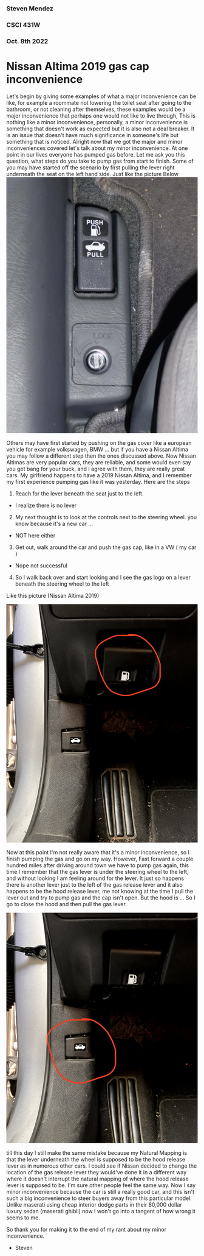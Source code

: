 ### Steven Mendez
### CSCI 431W
### Oct. 8th 2022


# Nissan Altima 2019 gas cap inconvenience

Let's begin by giving some examples of what a major inconvenience can be like, for example  a roommate not lowering the toilet seat after going to the bathroom, or not cleaning after themselves, these examples would be a major inconvenience that perhaps one would not like to live through, This is nothing like a minor inconvenience, personally, a minor inconvenience is something that doesn't work as expected but it is  also not a deal breaker. It is an issue that doesn't have much significance in someone's life but something that is noticed. Alright now that we got the major and minor inconveniences covered let's talk about my minor inconvenience. At one point in our lives everyone has pumped gas before. Let me ask you this question, what steps do you take to pump gas from start to finish. Some of you may have started off the scenario by first pulling the lever right underneath the seat on the left hand side. Just like the picture Below
<img src="regularlever.png" alt="Nissan Altima 2019" style="width:300px height:500px">



Others may have first started by pushing on the gas cover like a european vehicle for example volkswagen, BMW … but if you have a Nissan Altima you may follow a different step then the ones discussed above. Now Nissan Altimas are very popular cars, they are reliable, and some would even say you get bang for your buck, and I agree with them, they are really great cars. My girlfriend happens to have a 2019 Nissan Altima, and I remember my first experience pumping gas like it was yesterday. Here are the steps
1. Reach for the lever beneath the seat just to the left.
- I realize there is no lever
2. My next thought is to look at the controls next to the steering wheel.  you know because it's a new car …
- NOT here either
3. Get out, walk around the car and push the gas cap, like in a VW ( my car ) 
- Nope not successful 
4. So I walk back over and start looking and I see the gas logo on a lever beneath the steering wheel to the left

Like this picture (Nissan Altima 2019)

<img src="gaslever.png" alt="Nissan Altima 2019"/>



Now at this point I'm not really aware that it's a minor inconvenience, so I finish pumping the gas and go on my way. However, Fast forward a couple hundred miles after driving around town we have to pump gas again, this time I remember that the gas lever is under the steering wheel to the left, and without looking I am feeling around for the lever. It just so happens there is another lever just to the left of the gas release lever and it also happens to be the hood release lever, me not knowing at the time I pull the lever out and try to pump gas and the cap isn't open. But the hood is … So I go to close the hood and then pull the gas lever.

<img src="otherlever.png " alt="Nissan Altima 2019"/>

till this day I still make the same mistake because my Natural Mapping is that the lever underneath the wheel is supposed to be the hood release lever as in numerous other cars. I could see if Nissan decided to change the location of the gas release lever they would've done it in a different way where it doesn't interrupt the natural mapping of where the hood release lever is supposed to be. I'm sure other people feel the same way. Now I say minor inconvenience because the car is still a really good car, and this isn't such a big inconvenience to steer buyers away from this particular model. Unlike maserati using cheap interior dodge parts in their 80,000 dollar luxury sedan (maserati ghibli)  now I won't go into a tangent of how wrong it seems to me. 

So thank you for making it to the end of my rant about my minor inconvenience. 

- Steven
